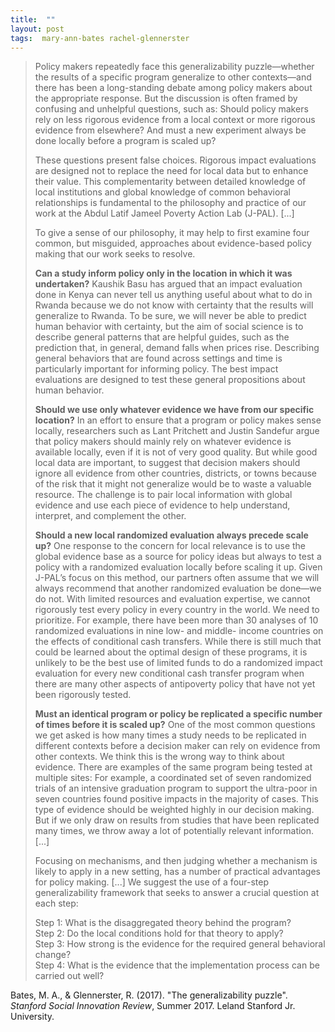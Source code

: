 ```yaml
---
title:  ""
layout: post
tags:  mary-ann-bates rachel-glennerster
---
```


> Policy makers repeatedly face this generalizability puzzle—whether the results of a specific program generalize to other contexts—and there has been a long-standing debate among policy makers about the appropriate response. But the discussion is often framed by confusing and unhelpful questions, such as: Should policy makers rely on less rigorous evidence from a local context or more rigorous evidence from elsewhere? And must a new experiment always be done locally before a program is scaled up?
> 
> These questions present false choices. Rigorous impact evaluations are designed not to replace the need for local data but to enhance their value. This complementarity between detailed knowledge of local institutions and global knowledge of common behavioral relationships is fundamental to the philosophy and practice of our work at the Abdul Latif Jameel Poverty Action Lab (J-PAL). [...]
> 
> To give a sense of our philosophy, it may help to first examine four common, but misguided, approaches about evidence-based policy making that our work seeks to resolve.
> 
> **Can a study inform policy only in the location in which it was undertaken?** Kaushik Basu has argued that an impact evaluation done in Kenya can never tell us anything useful about what to do in Rwanda because we do not know with certainty that the results will generalize to Rwanda. To be sure, we will never be able to predict human behavior with certainty, but the aim of social science is to describe general patterns that are helpful guides, such as the prediction that, in general, demand falls when prices rise. Describing general behaviors that are found across settings and time is particularly important for informing policy. The best impact evaluations are designed to test these general propositions about human behavior.
> 
> **Should we use only whatever evidence we have from our specific location?** In an effort to ensure that a program or policy makes sense locally, researchers such as Lant Pritchett and Justin Sandefur argue that policy makers should mainly rely on whatever evidence is available locally, even if it is not of very good quality. But while good local data are important, to suggest that decision makers should ignore all evidence from other countries, districts, or towns because of the risk that it might not generalize would be to waste a valuable resource. The challenge is to pair local information with global evidence and use each piece of evidence to help understand, interpret, and complement the other.
> 
> **Should a new local randomized evaluation always precede scale up?** One response to the concern for local relevance is to use the global evidence base as a source for policy ideas but always to test a policy with a randomized evaluation locally before scaling it up. Given J-PAL’s focus on this method, our partners often assume that we will always recommend that another randomized evaluation be done—we do not. With limited resources and evaluation expertise, we cannot rigorously test every policy in every country in the world. We need to prioritize. For example, there have been more than 30 analyses of 10 randomized evaluations in nine low- and middle- income countries on the effects of conditional cash transfers. While there is still much that could be learned about the optimal design of these programs, it is unlikely to be the best use of limited funds to do a randomized impact evaluation for every new conditional cash transfer program when there are many other aspects of antipoverty policy that have not yet been rigorously tested.
> 
> **Must an identical program or policy be replicated a specific number of times before it is scaled up?** One of the most common questions we get asked is how many times a study needs to be replicated in different contexts before a decision maker can rely on evidence from other contexts. We think this is the wrong way to think about evidence. There are examples of the same program being tested at multiple sites: For example, a coordinated set of seven randomized trials of an intensive graduation program to support the ultra-poor in seven countries found positive impacts in the majority of cases. This type of evidence should be weighted highly in our decision making. But if we only draw on results from studies that have been replicated many times, we throw away a lot of potentially relevant information. [...]
> 
> Focusing on mechanisms, and then judging whether a mechanism is likely to apply in a new setting, has a number of practical advantages for policy making. [...] We suggest the use of a four-step generalizability framework that seeks to answer a crucial question at each step:
> 
> Step 1: What is the disaggregated theory behind the program?   
> Step 2: Do the local conditions hold for that theory to apply?   
> Step 3: How strong is the evidence for the required general behavioral   change?   
> Step 4: What is the evidence that the implementation process can be carried out well?  

Bates, M. A., & Glennerster, R. (2017). "The generalizability puzzle". _Stanford Social Innovation Review_, Summer 2017. Leland Stanford Jr. University.

